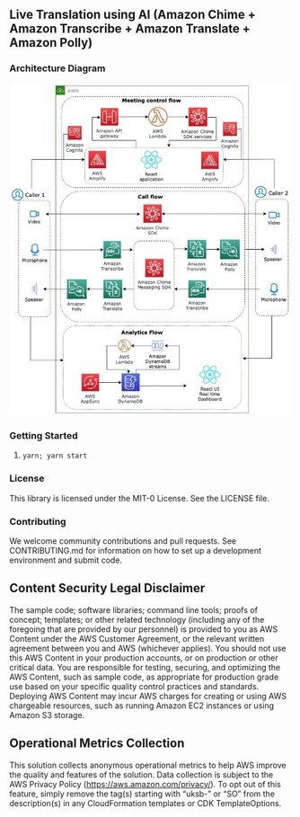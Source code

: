## Live Translation using AI (Amazon Chime + Amazon Transcribe + Amazon Translate + Amazon Polly)


### Architecture Diagram

![ArchDiagram.jpg](ArchDiagram.jpg)

### Getting Started

1. ``yarn; yarn start``


### License
This library is licensed under the MIT-0 License. See the LICENSE file.

### Contributing
We welcome community contributions and pull requests. See CONTRIBUTING.md for information on how to set up a development environment and submit code.

## Content Security Legal Disclaimer
The sample code; software libraries; command line tools; proofs of concept; templates; or other related technology (including any of the foregoing that are provided by our personnel) is provided to you as AWS Content under the AWS Customer Agreement, or the relevant written agreement between you and AWS (whichever applies). You should not use this AWS Content in your production accounts, or on production or other critical data. You are responsible for testing, securing, and optimizing the AWS Content, such as sample code, as appropriate for production grade use based on your specific quality control practices and standards. Deploying AWS Content may incur AWS charges for creating or using AWS chargeable resources, such as running Amazon EC2 instances or using Amazon S3 storage.

## Operational Metrics Collection
This solution collects anonymous operational metrics to help AWS improve the quality and features of the solution. Data collection is subject to the AWS Privacy Policy (https://aws.amazon.com/privacy/). To opt out of this feature, simply remove the tag(s) starting with “uksb-” or “SO” from the description(s) in any CloudFormation templates or CDK TemplateOptions.
